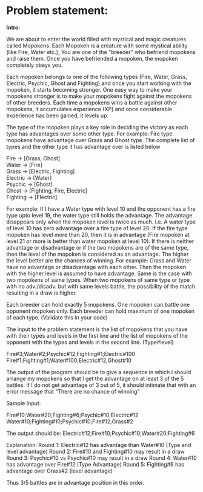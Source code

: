 # Problem statement:

<b>Intro:</b>

We are about to enter the world filled with mystical and magic creatures called Mopokens. Each Mopoken is a creature with some mystical ability (like Fire, Water etc.), You are one of the "breeder" who befriend mopokens and raise them. Once you have befriended a mopoken, the mopoken completely obeys you.

Each mopoken belongs to one of the following types (Fire, Water, Grass, Electric, Psychic, Ghost and Fighting) and once you start working with the mopoken, it starts becoming stronger. One easy way to make your mopokens stronger is to make your mopokens fight against the mopokens of other breeders. Each time a mopokens wins a battle against other mopokens, it accumulates experience (XP) and once considerable experience has been gained, it levels up.

The type of the mopoken plays a key role in deciding the victory as each type has advantages over some other type. For example: Fire type mopokens have advantage over Grass and Ghost type. The complete list of types and the other type it has advantage over is listed below

Fire -> [Grass, Ghost]<br>
Water -> [Fire]<br>
Grass -> [Electric, Fighting]<br>
Electric -> [Water]<br>
Psychic -> [Ghost]<br>
Ghost -> [Fighting, Fire, Electric]<br>
Fighting -> [Electric]

For example: If I have a Water type with level 10 and the opponent has a fire type upto level 19, the water type still holds the advantage. The advantage disappears only when the mopoken level is twice as much. i.e. A water type of level 10 has zero advantage over a fire type of level 20. If the fire type mopoken has level more than 20, then it is in advantage (Fire mopoken at level 21 or more is better than water mopoken at level 10). If there is neither advantage or disadvantage or if the two mopokens are of the same type, then the level of the mopoken is considered as an advantage. The higher the level better are the chances of winning. For example: Grass and Water have no advantage or disadvantage with each other. Then the mopoken with the higher level is assumed to have advantage. Same is the case with two mopokens of same types. When two mopokens of same type or type with no adv./disadv. but with same levels battle, the possibility of the match resulting in a draw is higher.

Each breeder can hold exactly 5 mopokens. One mopoken can battle one opponent mopoken only. Each breeder can hold maximum of one mopoken of each type. (Validate this in your code)

The input to the problem statement is the list of mopokens that you have with their types and levels in the first line and the list of mopokens of the opponent with the types and levels in the second line. (Type#level)

Fire#3;Water#2;Psychic#12;Fighting#1;Electric#100
Fire#1;Fighting#1;Water#100;Electric#12;Ghost#10

The output of the program should be to give a sequence in which I should arrange my mopokens so that I get the advantage on at least 3 of the 5 battles. If I do not get advantage of 3 out of 5, it should intimate that with an error message that "There are no chance of winning"

Sample Input:

Fire#10;Water#20;Fighting#6;Psychic#10;Electric#12
Water#10;Fighting#10;Psychic#10;Fire#12;Grass#2

The output should be:
Electric#12;Fire#10;Psychic#10;Water#20;Fighting#6

Explanation:
Round 1: Electric#12 has advantage than Water#10 (Type and level advantage)
Round 2: Fire#10 and Fighting#10 may result in a draw
Round 3: Psychic#10 vs Psychic#10 may result in a draw
Round 4: Water#10 has advantage over Fire#12 (Type Advantage)
Round 5: Fighting#6 has advantage over Grass#2 (level advantage)

Thus 3/5 battles are in advantage position in this order.
